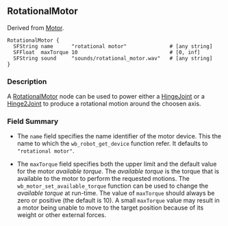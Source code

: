 ## RotationalMotor

Derived from [Motor](motor.md).

```
RotationalMotor {
  SFString name      "rotational motor"              # [any string]
  SFFloat  maxTorque 10                              # [0, inf]
  SFString sound     "sounds/rotational_motor.wav"   # [any string]
}
```

### Description

A [RotationalMotor](#rotationalmotor) node can be used to power either a [HingeJoint](hingejoint.md) or a [Hinge2Joint](hinge2joint.md) to produce a rotational motion around the choosen axis.

### Field Summary

- The `name` field specifies the name identifier of the motor device. This the
name to which the `wb_robot_get_device` function refer. It defaults to `"rotational
motor"`.

- The `maxTorque` field specifies both the upper limit and the default value for
the motor *available torque*. The *available torque* is the torque that is
available to the motor to perform the requested motions. The
`wb_motor_set_available_torque` function can be used to change the *available
torque* at run-time. The value of `maxTorque` should always be zero or positive
(the default is 10). A small `maxTorque` value may result in a motor being
unable to move to the target position because of its weight or other external
forces.
